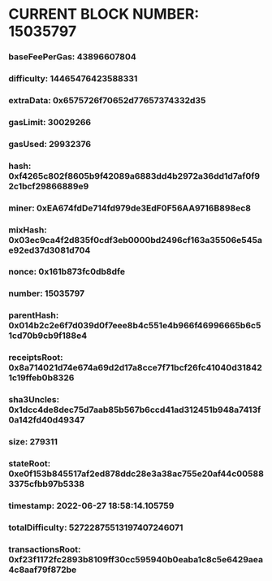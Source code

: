 # CURRENT BLOCK NUMBER: 15035797

### baseFeePerGas: 43896607804
### difficulty: 14465476423588331
### extraData: 0x6575726f70652d77657374332d35
### gasLimit: 30029266
### gasUsed: 29932376
### hash: 0xf4265c802f8605b9f42089a6883dd4b2972a36dd1d7af0f92c1bcf29866889e9
### miner: 0xEA674fdDe714fd979de3EdF0F56AA9716B898ec8
### mixHash: 0x03ec9ca4f2d835f0cdf3eb0000bd2496cf163a35506e545ae92ed37d3081d704
### nonce: 0x161b873fc0db8dfe
### number: 15035797
### parentHash: 0x014b2c2e6f7d039d0f7eee8b4c551e4b966f46996665b6c51cd70b9cb9f188e4
### receiptsRoot: 0x8a714021d74e674a69d2d17a8cce7f71bcf26fc41040d318421c19ffeb0b8326
### sha3Uncles: 0x1dcc4de8dec75d7aab85b567b6ccd41ad312451b948a7413f0a142fd40d49347
### size: 279311
### stateRoot: 0xe0f153b845517af2ed878ddc28e3a38ac755e20af44c005883375cfbb97b5338
### timestamp: 2022-06-27 18:58:14.105759
### totalDifficulty: 52722875513197407246071
### transactionsRoot: 0xf23f1172fc2893b8109ff30cc595940b0eaba1c8c5e6429aea4c8aaf79f872be

